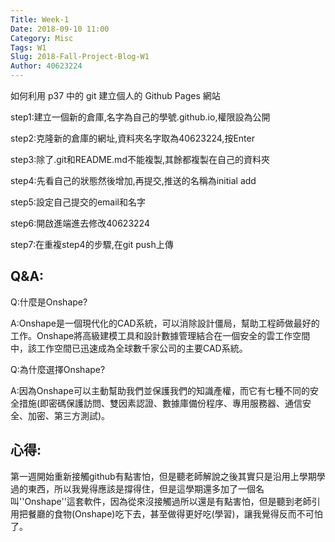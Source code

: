 ```yaml
---
Title: Week-1
Date: 2018-09-10 11:00
Category: Misc
Tags: W1
Slug: 2018-Fall-Project-Blog-W1
Author: 40623224
---
```


如何利用 p37 中的 git 建立個人的 Github Pages 網站

<!-- PELICAN_END_SUMMARY -->

step1:建立一個新的倉庫,名字為自己的學號.github.io,權限設為公開

step2:克隆新的倉庫的網址,資料夾名字取為40623224,按Enter

step3:除了.git和README.md不能複製,其餘都複製在自己的資料夾

step4:先看自己的狀態然後增加,再提交,推送的名稱為initial add

step5:設定自己提交的email和名字

step6:開啟進端進去修改40623224

step7:在重複step4的步驟,在git push上傳

Q&A:
----

Q:什麼是Onshape?

A:Onshape是一個現代化的CAD系統，可以消除設計僵局，幫助工程師做最好的工作。Onshape將高級建模工具和設計數據管理結合在一個安全的雲工作空間中，該工作空間已迅速成為全球數千家公司的主要CAD系統。

Q:為什麼選擇Onshape?

A:因為Onshape可以主動幫助我們並保護我們的知識產權，而它有七種不同的安全措施(即密碼保護訪問、雙因素認證、數據庫備份程序、專用服務器、通信安全、加密、第三方測試)。

心得:
----

第一週開始重新接觸github有點害怕，但是聽老師解說之後其實只是沿用上學期學過的東西，所以我覺得應該是撐得住，但是這學期還多加了一個名叫''Onshape''這套軟件，因為從來沒接觸過所以還是有點害怕，但是聽到老師引用把餐廳的食物(Onshape)吃下去，甚至做得更好吃(學習)，讓我覺得反而不可怕了。


